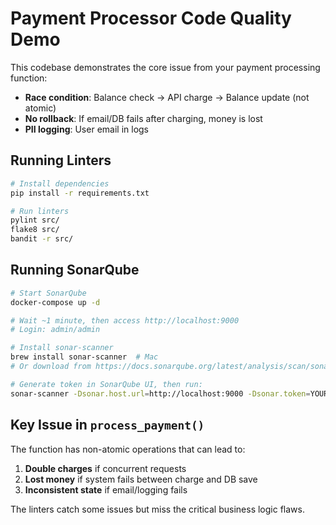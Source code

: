 # Payment Processor Code Quality Demo

This codebase demonstrates the core issue from your payment processing function:
- **Race condition**: Balance check → API charge → Balance update (not atomic)
- **No rollback**: If email/DB fails after charging, money is lost
- **PII logging**: User email in logs

## Running Linters

```bash
# Install dependencies
pip install -r requirements.txt

# Run linters
pylint src/
flake8 src/
bandit -r src/
```

## Running SonarQube

```bash
# Start SonarQube
docker-compose up -d

# Wait ~1 minute, then access http://localhost:9000
# Login: admin/admin

# Install sonar-scanner
brew install sonar-scanner  # Mac
# Or download from https://docs.sonarqube.org/latest/analysis/scan/sonarscanner/

# Generate token in SonarQube UI, then run:
sonar-scanner -Dsonar.host.url=http://localhost:9000 -Dsonar.token=YOUR_TOKEN
```

## Key Issue in `process_payment()`

The function has non-atomic operations that can lead to:
1. **Double charges** if concurrent requests
2. **Lost money** if system fails between charge and DB save
3. **Inconsistent state** if email/logging fails

The linters catch some issues but miss the critical business logic flaws.